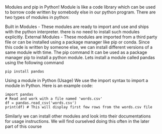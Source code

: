 Modules and pip in Python!
Module is like a code library which can be used to borrow code written by somebody else in our python program. There are two types of modules in python:

Built in Modules - These modules are ready to import and use and ships with the python interpreter. there is no need to install such modules explicitly.
External Modules - These modules are imported from a third party file or can be installed using a package manager like pip or conda. Since this code is written by someone else, we can install different versions of a same module with time.
The pip command
It can be used as a package manager pip to install a python module. Lets install a module called pandas using the following command

```
pip install pandas
```

Using a module in Python (Usage)
We use the import syntax to import a module in Python. Here is an example code:

```
import pandas
# Read and work with a file named 'words.csv'
df = pandas.read_csv('words.csv')
print(df) # This will display first few rows from the words.csv file
```

Similarly we can install other modules and look into their documentations for usage instructions.
We will find ourselved doing this often in the later part of this course